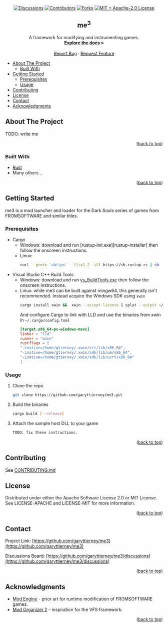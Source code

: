 <a name="readme-top"></a>

<br />
<div align="center">

  [![Discussions][discussions-shield]][discussions-url]
  [![Contributors][contributors-shield]][contributors-url]
  [![Forks][forks-shield]][forks-url]
  [![MIT + Apache-2.0 License][license-shield]][license-url]

  <h2 align="center">me<sup>3</sup></h2>

  <p align="center">
    A framework for modifying and instrumenting games.
    <br />
    <a href="https://garyttierney.github.io/me3/me3_framework/"><strong>Explore the docs »</strong></a>
    <br />
    <br />
    <a href="https://github.com/garyttierney/me3/discussions/categories/bug-reports">Report Bug</a>
    ·
    <a href="https://github.com/garyttierney/me3/discussions/categories/ideas">Request Feature</a>
  </p>
</div>

- [About The Project](#about-the-project)
  - [Built With](#built-with)
- [Getting Started](#getting-started)
  - [Prerequisites](#prerequisites)
  - [Usage](#usage)
- [Contributing](#contributing)
- [License](#license)
- [Contact](#contact)
- [Acknowledgments](#acknowledgments)

<!-- ABOUT THE PROJECT -->
## About The Project

TODO: write me

<p align="right">(<a href="#readme-top">back to top</a>)</p>

### Built With

* [Rust](https://rust-lang.org/)
* Many others...

<p align="right">(<a href="#readme-top">back to top</a>)</p>


<!-- GETTING STARTED -->
## Getting Started

me3 is a mod launcher and loader for the Dark Souls series of games from FROMSOFTWARE and similar titles.

### Prerequisites

* Cargo
  - Windows: download and run [rustup‑init.exe][rustup-installer] then follow the onscreen instructions.
  - Linux:
    ```bash
    curl --proto '=https' --tlsv1.2 -sSf https://sh.rustup.rs | sh
    ```
* Visual Studio C++ Build Tools
  - Windows: download and run [vs_BuildTools.exe][buildtools-installer] then follow the onscreen instructions.
  - Linux: while me3 can be built against mingw64, this generally isn't recommended. Instead acquire the Windows SDK using `xwin`
    ```bash
    cargo install xwin &&  xwin --accept-license 1 splat --output ~/.xwin
    ```
    And configure Cargo to link with LLD and use the binaries from xwin in `~/.cargo/config.toml`
    ```toml
    [target.x86_64-pc-windows-msvc]
    linker = "lld"
    runner = "wine"
    rustflags = [
    "-Lnative=/home/gtierney/.xwin/crt/lib/x86_64",
    "-Lnative=/home/gtierney/.xwin/sdk/lib/um/x86_64",
    "-Lnative=/home/gtierney/.xwin/sdk/lib/ucrt/x86_64"
    ]
    ```
### Usage

1. Clone the repo
   ```sh
   git clone https://github.com/garyttierney/me3.git
   ```
2. Build the binaries
   ```sh
   cargo build [--release]
   ```
3. Attach the sample host DLL to your game
   ```sh
   TODO: fix these instructions.
   ```
<p align="right">(<a href="#readme-top">back to top</a>)</p>


<!-- CONTRIBUTING -->
## Contributing

See [CONTRIBUTING.md](CONTRIBUTING.md)

<!-- LICENSE -->
## License

Distributed under either the Apache Software License 2.0 or MIT License. See LICENSE-APACHE and LICENSE-MIT for more information.

<p align="right">(<a href="#readme-top">back to top</a>)</p>

<!-- CONTACT -->
## Contact

Project Link: [https://github.com/garyttierney/me3](https://github.com/garyttierney/me3)

Discussions Board: [https://github.com/garyttierney/me3/discussions](https://github.com/garyttierney/me3/discussions)

<p align="right">(<a href="#readme-top">back to top</a>)</p>

<!-- ACKNOWLEDGMENTS -->
## Acknowledgments

* [Mod Engine](https://github.com/katalash/ModEngine/tree/master/DS3ModEngine) - prior art for runtime modification of FROMSOFTWARE games.
* [Mod Organizer 2](https://github.com/ModOrganizer2/modorganizer/) - inspiration for the VFS framework.

<p align="right">(<a href="#readme-top">back to top</a>)</p>

<!-- MARKDOWN LINKS & IMAGES -->
<!-- https://www.markdownguide.org/basic-syntax/#reference-style-links -->
[buildtools-installer]: https://aka.ms/vs/17/release/vs_BuildTools.exe
[discussions-shield]: https://img.shields.io/github/discussions/garyttierney/me3
[discussions-url]: https://github.com/garyttierney/me3/discussions
[contributors-shield]: https://img.shields.io/github/contributors/garyttierney/me3.svg?style=flat
[contributors-url]: https://github.com/garyttierney/me3/graphs/contributors
[forks-shield]: https://img.shields.io/github/forks/garyttierney/me3.svg?style=flat
[forks-url]: https://github.com/garyttierney/me3/network/members
[stars-shield]: https://img.shields.io/github/stars/garyttierney/me3.svg?style=flat
[stars-url]: https://github.com/garyttierney/me3/stargazers
[issues-shield]: https://img.shields.io/github/issues/garyttierney/me3.svg?style=flat
[issues-url]: https://github.com/garyttierney/me3/issues
[license-shield]: https://img.shields.io/badge/license-MIT%2FApache--2.0-green?style=flat
[license-url]: https://github.com/garyttierney/me3/blob/master/LICENSE.txt